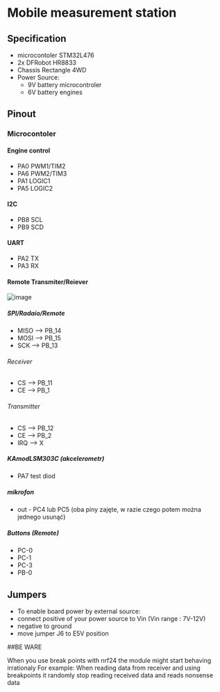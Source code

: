 
# Mobile measurement station





## Specification

- microcontoler STM32L476
- 2x DFRobot HR8833 
- Chassis Rectangle 4WD
- Power Source:
   - 9V battery microcontroler
   - 6V battery engines

## Pinout
 ### Microcontoler   
 #### Engine control
- PA0 PWM1/TIM2
- PA6 PWM2/TIM3
- PA1 LOGIC1
- PA5 LOGIC2
 #### I2C
- PB8 SCL
- PB9 SCD
 #### UART
- PA2 TX
- PA3 RX

#### Remote Transmiter/Reiever
![image](https://github.com/user-attachments/assets/1ac823f6-c91b-4a6e-b7b0-fc51b023a784)
##### SPI/Radaio/Remote
- MISO --> PB_14
- MOSI --> PB_15
- SCK  --> PB_13
###### Receiver
- CS   --> PB_11
- CE   --> PB_1
###### Transmitter
- CS   --> PB_12
- CE   --> PB_2
- IRQ  --> X
##### KAmodLSM303C (akcelerometr)
- PA7 test diod 

##### mikrofon
- out - PC4 lub PC5 (oba piny zajęte, w razie czego potem można jednego usunąć)

##### Buttons (Remote)
- PC-0
- PC-1
- PC-3
- PB-0

## Jumpers
- To enable board power by external source:
- connect positive of your power source to Vin (Vin range : 7V-12V)
- negative to ground
- move jumper J6 to E5V position

##BE WARE

When you use break points with nrf24 the module might start behaving irrationaly
For example: When reading data from receiver and using breakpoints it randomly stop reading received data and reads nonsense data
